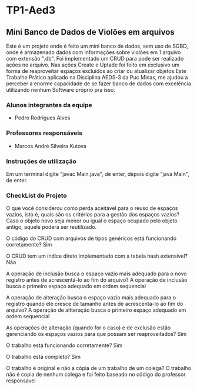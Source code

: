 # TP1-Aed3

## Mini Banco de Dados de Violões em arquivos
Este é um projeto onde é feito um mini banco de dados, sem uso de SGBD, onde é armazenado dados com informações sobre violões em 1 arquivo com extensão ".db". Foi implementado um CRUD para pode ser realizado ações no arquivo. Nas ações Create e Uptade foi feito em exclusivo um forma de reaproveitar espaços excluídos ao criar ou atualizar objetos.Este Trabalho Prático aplicado na Disciplina AEDS-3 da Puc Minas, me ajudou a perceber a enorme capacidade de se fazer banco de dados com excelência utilizando nenhum Software próprio pra isso.

### Alunos integrantes da equipe

* Pedro Rodrigues Alves

### Professores responsáveis

* Marcos André Silveira Kutova

### Instruções de utilização

Em um terminal digite "javac Main.java", de enter, depois digite "java Main", de enter.

### CheckList do Projeto

O que você considerou como perda aceitável para o reuso de espaços vazios, isto é, quais são os critérios para a gestão dos espaços vazios?
Caso o objeto novo seja menor ou igual o espaço ocupado pelo objeto antigo, aquele poderá ser reutilizado.

O código do CRUD com arquivos de tipos genéricos está funcionando corretamente?
Sim

O CRUD tem um índice direto implementado com a tabela hash extensível?
Não

A operação de inclusão busca o espaço vazio mais adequado para o novo registro antes de acrescentá-lo ao fim do arquivo?
A operação de inclusão busca o primeiro espaço adequado em ordem sequencial 

A operação de alteração busca o espaço vazio mais adequado para o registro quando ele cresce de tamanho antes de 
acrescentá-lo ao fim do arquivo? A operação de altteração busca o primeiro espaço adequado em ordem sequencial 

As operações de alteração (quando for o caso) e de exclusão estão gerenciando os espaços vazios para que possam ser reaproveitados? Sim

O trabalho está funcionando corretamente?
Sim

O trabalho está completo?
Sim

O trabalho é original e não a cópia de um trabalho de um colega?
O trabalho não é copia de nenhum colega e foi feito baseado no código do professor responsavel  
